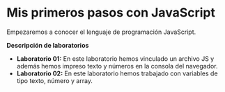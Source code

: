 # Mis primeros pasos con JavaScript

Empezaremos a conocer el lenguaje de programación JavaScript.

**Descripción de laboratorios**
- **Laboratorio 01:** En este laboratorio hemos vinculado un archivo JS y además hemos impreso texto y números en la consola del navegador.
- **Laboratorio 02:** En este laboratorio hemos trabajado con variables de tipo texto, número y array.
